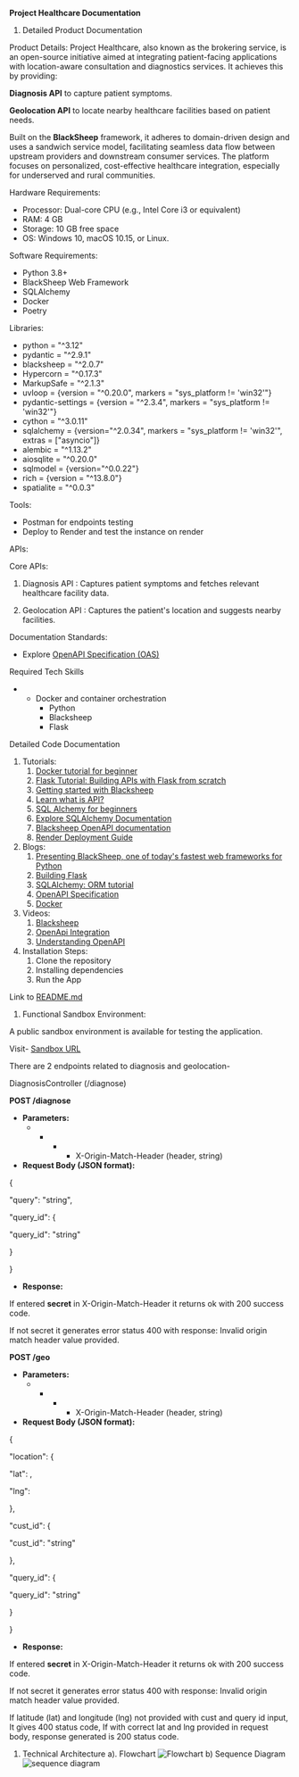 **Project Healthcare Documentation**

1. Detailed Product Documentation

Product Details: Project Healthcare, also known as the brokering service, is an open-source initiative aimed at integrating patient-facing applications with location-aware consultation and diagnostics services. It achieves this by providing:

**Diagnosis API** to capture patient symptoms.

**Geolocation API** to locate nearby healthcare facilities based on patient needs.

Built on the **BlackSheep** framework, it adheres to domain-driven design and uses a sandwich service model, facilitating seamless data flow between upstream providers and downstream consumer services. The platform focuses on personalized, cost-effective healthcare integration, especially for underserved and rural communities.

Hardware Requirements:

- Processor: Dual-core CPU (e.g., Intel Core i3 or equivalent)
- RAM: 4 GB
- Storage: 10 GB free space
- OS: Windows 10, macOS 10.15, or Linux.

Software Requirements:

- Python 3.8+
- BlackSheep Web Framework
- SQLAlchemy
- Docker
- Poetry

Libraries:

- python = "^3.12"
- pydantic = "^2.9.1"
- blacksheep = "^2.0.7"
- Hypercorn = "^0.17.3"
- MarkupSafe = "^2.1.3"
- uvloop = {version = "^0.20.0", markers = "sys_platform != 'win32'"}
- pydantic-settings = {version = "^2.3.4", markers = "sys_platform != 'win32'"}
- cython = "^3.0.11"
- sqlalchemy = {version="^2.0.34", markers = "sys_platform != 'win32'", extras = \["asyncio"\]}
- alembic = "^1.13.2"
- aiosqlite = "^0.20.0"
- sqlmodel = {version="^0.0.22"}
- rich = {version = "^13.8.0"}
- spatialite = "^0.0.3"

Tools:

- Postman for endpoints testing
- Deploy to Render and test the instance on render

APIs:

Core APIs:

1) Diagnosis API : Captures patient symptoms and fetches relevant healthcare facility data.

2) Geolocation API : Captures the patient's location and suggests nearby facilities.

Documentation Standards:

- Explore [OpenAPI Specification (OAS)](https://www.neoteroi.dev/blacksheep/openapi/)

Required Tech Skills

- - Docker and container orchestration
    - Python
    - Blacksheep
    - Flask

Detailed Code Documentation

1. Tutorials:
    1. [Docker tutorial for beginner](https://docker-curriculum.com/)
    2. [Flask Tutorial: Building APIs with Flask from scratch](https://nordicapis.com/how-to-create-an-api-from-scratch-using-python-and-flask/)
    3. [Getting started with Blacksheep](https://github.com/Neoteroi/BlackSheep)
    4. [Learn what is API?](https://www.datacamp.com/tutorial/python-api)
    5. [SQL Alchemy for beginners](https://www.datacamp.com/tutorial/sqlalchemy-tutorial-examples)
    6. [Explore SQLAlchemy Documentation](https://docs.sqlalchemy.org/en/14/orm/tutorial.html)
    7. [Blacksheep OpenAPI documentation](https://www.neoteroi.dev/blacksheep/openapi/)
    8. [Render Deployment Guide](https://coding-boot-camp.github.io/full-stack/render/render-deployment-guide)
2. Blogs:
    1. [Presenting BlackSheep, one of today's fastest web frameworks for Python](https://robertoprevato.github.io/Presenting-BlackSheep/)
    2. [Building Flask](https://medium.com/@noransaber685/building-a-flask-blog-a-step-by-step-guide-for-beginners-8bffe925cd0e)
    3. [SQLAlchemy: ORM tutorial](https://auth0.com/blog/sqlalchemy-orm-tutorial-for-python-developers/)
    4. [OpenAPI Specification](https://swagger.io/specification/)
    5. [Docker](https://waltercode.medium.com/in-depth-docker-faa0c4dd9a63)
3. Videos:
    1. [Blacksheep](https://www.youtube.com/watch?v=DgRVCXfv0aM)
    2. [OpenApi Integration](https://www.youtube.com/watch?v=wpgST6DCKSw)
    3. [Understanding OpenAPI](https://www.youtube.com/watch?v=6kwmW_p_Tig)
4. Installation Steps:
    1. Clone the repository
    2. Installing dependencies
    3. Run the App

Link to [README.md](https://github.com/Khan-Ramsha/project-healthcare/blob/main/README.md)

1. Functional Sandbox Environment:

A public sandbox environment is available for testing the application.

Visit- [Sandbox URL](https://project-healthcare.onrender.com/docs)

There are 2 endpoints related to diagnosis and geolocation-

DiagnosisController (/diagnose)

**POST /diagnose**

- **Parameters:**
  - - - - X-Origin-Match-Header (header, string)
- **Request Body (JSON format):**

{

"query": "string",

"query_id": {

"query_id": "string"

}

}

- **Response:**

If entered **secret** in X-Origin-Match-Header it returns ok with 200 success code.

If not secret it generates error status 400 with response: Invalid origin match header value provided.

**POST /geo**

- **Parameters:**
  - - - - X-Origin-Match-Header (header, string)
- **Request Body (JSON format):**

{

"location": {

"lat": ,

"lng":

},

"cust_id": {

"cust_id": "string"

},

"query_id": {

"query_id": "string"

}

}

- **Response:**

If entered **secret** in X-Origin-Match-Header it returns ok with 200 success code.

If not secret it generates error status 400 with response: Invalid origin match header value provided.

If latitude (lat) and longitude (lng) not provided with cust and query id input, It gives 400 status code, If with correct lat and lng provided in request body, response generated is 200 status code.

1. Technical Architecture
    a). Flowchart
        ![Flowchart](images/flowchart.jpg)
    b) Sequence Diagram
        ![sequence diagram](images/sequence-diagram.jpg)